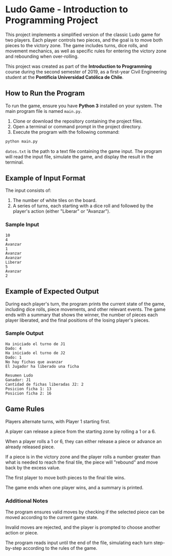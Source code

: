# Ludo Game - Introduction to Programming Project

This project implements a simplified version of the classic Ludo game for two players. Each player controls two pieces, and the goal is to move both pieces to the victory zone. The game includes turns, dice rolls, and movement mechanics, as well as specific rules for entering the victory zone and rebounding when over-rolling.

This project was created as part of the **Introduction to Programming** course during the second semester of 2019, as a first-year Civil Engineering student at the **Pontificia Universidad Católica de Chile**.

## How to Run the Program

To run the game, ensure you have **Python 3** installed on your system. The main program file is named `main.py`.

1. Clone or download the repository containing the project files.
2. Open a terminal or command prompt in the project directory.
3. Execute the program with the following command:

```bash
python main.py
```

`datos.txt` is the path to a text file containing the game input. The program will read the input file, simulate the game, and display the result in the terminal.

## Example of Input Format
The input consists of:

1. The number of white tiles on the board.
2. A series of turns, each starting with a dice roll and followed by the player's action (either "Liberar" or "Avanzar").

### Sample Input

```
10
4
Avanzar
1
Avanzar
Avanzar
Liberar
5
Avanzar
2
```

## Example of Expected Output

During each player's turn, the program prints the current state of the game, including dice rolls, piece movements, and other relevant events. The game ends with a summary that shows the winner, the number of pieces each player liberated, and the final positions of the losing player's pieces.

### Sample Output

```
Ha iniciado el turno de J1
Dado: 4
Ha iniciado el turno de J2
Dado: 1
No hay fichas que avanzar
El Jugador ha liberado una ficha

Resumen Ludo
Ganador: J1
Cantidad de fichas liberadas J2: 2
Posicion ficha 1: 13
Posicion ficha 2: 16
```

## Game Rules

Players alternate turns, with Player 1 starting first.

A player can release a piece from the starting zone by rolling a 1 or a 6.

When a player rolls a 1 or 6, they can either release a piece or advance an already released piece.

If a piece is in the victory zone and the player rolls a number greater than what is needed to reach the final tile, the piece will "rebound" and move back by the excess value.

The first player to move both pieces to the final tile wins.

The game ends when one player wins, and a summary is printed.

### Additional Notes

The program ensures valid moves by checking if the selected piece can be moved according to the current game state.

Invalid moves are rejected, and the player is prompted to choose another action or piece.

The program reads input until the end of the file, simulating each turn step-by-step according to the rules of the game.
